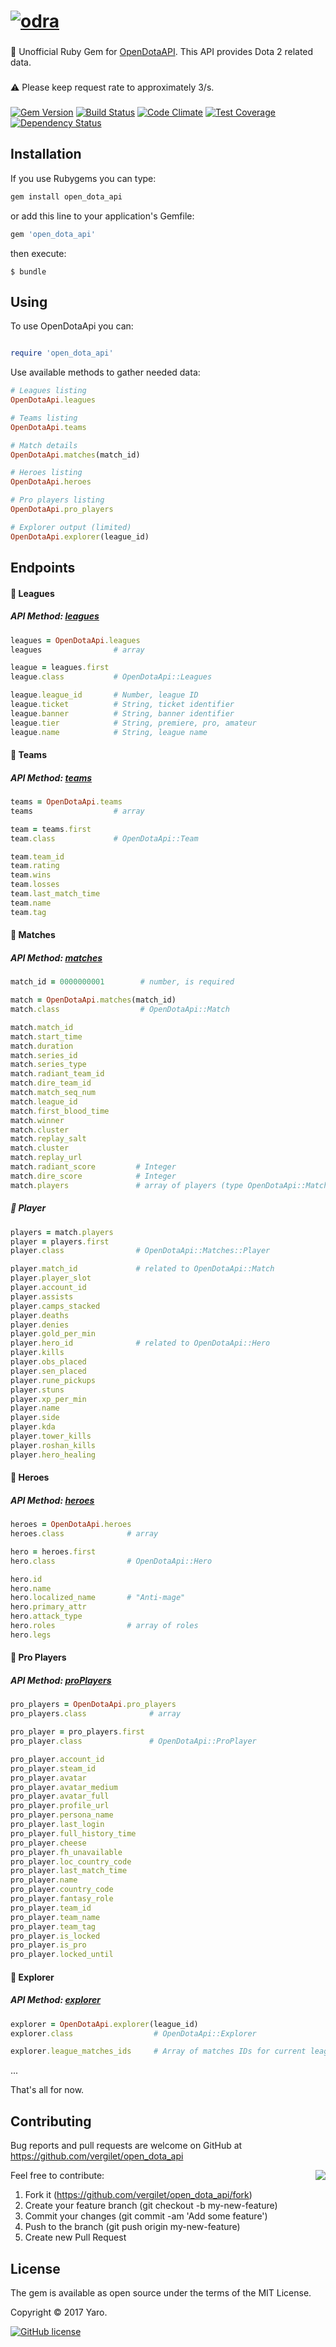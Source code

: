 # [![odra](https://user-images.githubusercontent.com/2478436/28491007-95355790-6ef0-11e7-95b9-a08f585db9e8.png)](https://rubygems.org/gems/open_dota_api)

###

:gem: Unofficial Ruby Gem for [OpenDotaAPI](https://docs.opendota.com/). This API provides Dota 2 related data. 
###
:warning: Please keep request rate to approximately 3/s.

###
[![Gem Version](https://badge.fury.io/rb/open_dota_api.svg)](https://badge.fury.io/rb/open_dota_api)
[![Build Status](https://travis-ci.org/vergilet/open_dota_api.svg?branch=master)](https://travis-ci.org/vergilet/open_dota_api)
[![Code Climate](https://codeclimate.com/github/vergilet/open_dota_api/badges/gpa.svg)](https://codeclimate.com/github/vergilet/open_dota_api)
[![Test Coverage](https://codeclimate.com/github/vergilet/open_dota_api/badges/coverage.svg)](https://codeclimate.com/github/vergilet/open_dota_api/coverage)
[![Dependency Status](https://www.versioneye.com/user/projects/59a3b1540fb24f002b6205ef/badge.svg?style=flat)](https://www.versioneye.com/user/projects/59a3b1540fb24f002b6205ef)
<!--[![Dependency Status](https://gemnasium.com/badges/github.com/vergilet/open_dota_api.svg)](https://gemnasium.com/github.com/vergilet/open_dota_api) -->

## Installation
If you use Rubygems you can type:

```ruby
gem install open_dota_api
```

or add this line to your application's Gemfile:
   
```ruby
gem 'open_dota_api'
```

then execute:
```
$ bundle
```

## Using

To use OpenDotaApi you can:

```ruby

require 'open_dota_api'

```

Use available methods to gather needed data:

```ruby
# Leagues listing
OpenDotaApi.leagues

# Teams listing
OpenDotaApi.teams

# Match details
OpenDotaApi.matches(match_id)

# Heroes listing
OpenDotaApi.heroes

# Pro players listing
OpenDotaApi.pro_players

# Explorer output (limited)
OpenDotaApi.explorer(league_id)

```

## Endpoints

#### :large_blue_diamond: Leagues

##### API Method: [leagues](https://docs.opendota.com/#tag/leagues)

```ruby
leagues = OpenDotaApi.leagues
leagues                # array
```
```ruby
league = leagues.first
league.class           # OpenDotaApi::Leagues

```
```ruby
league.league_id       # Number, league ID
league.ticket          # String, ticket identifier
league.banner          # String, banner identifier
league.tier            # String, premiere, pro, amateur
league.name            # String, league name

```
#### :large_blue_diamond: Teams

##### API Method: [teams](https://docs.opendota.com/#tag/teams)

```ruby
teams = OpenDotaApi.teams
teams                  # array
```

```ruby
team = teams.first
team.class             # OpenDotaApi::Team
```

```ruby
team.team_id
team.rating
team.wins
team.losses
team.last_match_time
team.name
team.tag
```

#### :large_blue_diamond: Matches

##### API Method: [matches](https://docs.opendota.com/#tag/matches)


```ruby
match_id = 0000000001        # number, is required
```

```ruby
match = OpenDotaApi.matches(match_id)
match.class                  # OpenDotaApi::Match
```

```ruby
match.match_id
match.start_time
match.duration
match.series_id
match.series_type
match.radiant_team_id
match.dire_team_id
match.match_seq_num
match.league_id
match.first_blood_time
match.winner
match.cluster
match.replay_salt
match.cluster
match.replay_url
match.radiant_score         # Integer
match.dire_score            # Integer
match.players               # array of players (type OpenDotaApi::Matches::Player)
```
##### :small_blue_diamond: Player

```ruby
players = match.players 
player = players.first
player.class                # OpenDotaApi::Matches::Player
```

```ruby
player.match_id             # related to OpenDotaApi::Match
player.player_slot
player.account_id
player.assists
player.camps_stacked
player.deaths
player.denies
player.gold_per_min
player.hero_id              # related to OpenDotaApi::Hero
player.kills
player.obs_placed
player.sen_placed
player.rune_pickups
player.stuns
player.xp_per_min
player.name
player.side
player.kda
player.tower_kills
player.roshan_kills
player.hero_healing
```

#### :large_blue_diamond: Heroes

##### API Method: [heroes](https://docs.opendota.com/#tag/heroes)


```ruby
heroes = OpenDotaApi.heroes
heroes.class              # array        
```

```ruby
hero = heroes.first
hero.class                # OpenDotaApi::Hero    
```
```ruby
hero.id
hero.name
hero.localized_name       # "Anti-mage"
hero.primary_attr
hero.attack_type
hero.roles                # array of roles
hero.legs
```

#### :large_blue_diamond: Pro Players

##### API Method: [proPlayers](https://docs.opendota.com/#tag/proPlayers)


```ruby
pro_players = OpenDotaApi.pro_players
pro_players.class              # array        
```

```ruby
pro_player = pro_players.first
pro_player.class               # OpenDotaApi::ProPlayer    
```

```ruby
pro_player.account_id
pro_player.steam_id
pro_player.avatar
pro_player.avatar_medium
pro_player.avatar_full
pro_player.profile_url
pro_player.persona_name
pro_player.last_login
pro_player.full_history_time
pro_player.cheese
pro_player.fh_unavailable
pro_player.loc_country_code
pro_player.last_match_time
pro_player.name
pro_player.country_code
pro_player.fantasy_role
pro_player.team_id
pro_player.team_name
pro_player.team_tag
pro_player.is_locked
pro_player.is_pro
pro_player.locked_until
```


#### :large_blue_diamond: Explorer

##### API Method: [explorer](https://docs.opendota.com/#tag/explorer)


```ruby
explorer = OpenDotaApi.explorer(league_id)
explorer.class                  # OpenDotaApi::Explorer       
```

```ruby
explorer.league_matches_ids     # Array of matches IDs for current league 
```
...

That's all for now.

## Contributing

Bug reports and pull requests are welcome on GitHub at https://github.com/vergilet/open_dota_api

<img align="right" src="https://user-images.githubusercontent.com/2478436/28493917-7c3389c8-6f28-11e7-932e-da360b68f3d3.gif"/> 
    
Feel free to contribute:
1. Fork it (https://github.com/vergilet/open_dota_api/fork)
2. Create your feature branch (git checkout -b my-new-feature)
3. Commit your changes (git commit -am 'Add some feature')
4. Push to the branch (git push origin my-new-feature)
5. Create new Pull Request



## License
The gem is available as open source under the terms of the MIT License.

Copyright © 2017 Yaro.

[![GitHub license](https://img.shields.io/github/license/mashape/apistatus.svg)](https://raw.githubusercontent.com/vergilet/open_dota_api/master/LICENSE)
